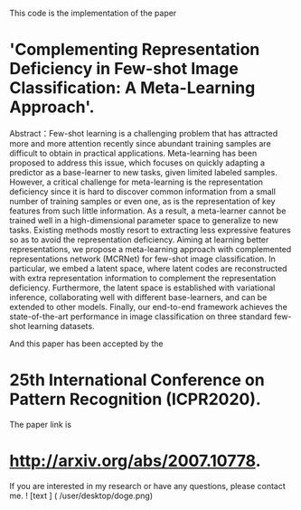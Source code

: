 This code is the implementation of the paper 
# 'Complementing Representation Deficiency in Few-shot Image Classification: A Meta-Learning Approach'.
Abstract：Few-shot learning is a challenging problem that has attracted more and more attention recently since abundant training samples are difficult to obtain in practical applications. Meta-learning has been proposed to address this issue, which focuses on quickly adapting a predictor as a base-learner to new tasks, given limited labeled samples. However, a critical challenge for meta-learning is the representation deficiency since it is hard to discover common information from a small number of training samples or even one, as is the representation of key features from such little information. As a result, a meta-learner cannot be trained well in a high-dimensional parameter space to generalize to new tasks. Existing methods mostly resort to extracting less expressive features so as to avoid the representation deficiency. Aiming at learning better representations, we propose a meta-learning approach with complemented representations network (MCRNet) for few-shot image classification. In particular, we embed a latent space, where latent codes are reconstructed with extra representation information to complement the representation deficiency. Furthermore, the latent space is established with variational inference, collaborating well with different base-learners, and can be extended to other models. Finally, our end-to-end framework achieves the state-of-the-art performance in image classification on three standard few-shot learning datasets.

And this paper has been accepted by the 
# 25th International Conference on Pattern Recognition (ICPR2020).
The paper link is 
# http://arxiv.org/abs/2007.10778. 
If you are interested in my research or have any questions, please contact me.
! [text ] ( /user/desktop/doge.png)
